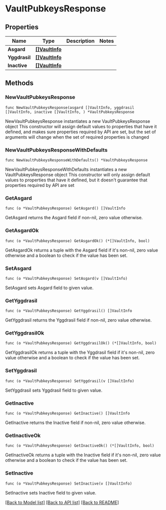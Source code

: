 # VaultPubkeysResponse

## Properties

Name | Type | Description | Notes
------------ | ------------- | ------------- | -------------
**Asgard** | [**[]VaultInfo**](VaultInfo.md) |  | 
**Yggdrasil** | [**[]VaultInfo**](VaultInfo.md) |  | 
**Inactive** | [**[]VaultInfo**](VaultInfo.md) |  | 

## Methods

### NewVaultPubkeysResponse

`func NewVaultPubkeysResponse(asgard []VaultInfo, yggdrasil []VaultInfo, inactive []VaultInfo, ) *VaultPubkeysResponse`

NewVaultPubkeysResponse instantiates a new VaultPubkeysResponse object
This constructor will assign default values to properties that have it defined,
and makes sure properties required by API are set, but the set of arguments
will change when the set of required properties is changed

### NewVaultPubkeysResponseWithDefaults

`func NewVaultPubkeysResponseWithDefaults() *VaultPubkeysResponse`

NewVaultPubkeysResponseWithDefaults instantiates a new VaultPubkeysResponse object
This constructor will only assign default values to properties that have it defined,
but it doesn't guarantee that properties required by API are set

### GetAsgard

`func (o *VaultPubkeysResponse) GetAsgard() []VaultInfo`

GetAsgard returns the Asgard field if non-nil, zero value otherwise.

### GetAsgardOk

`func (o *VaultPubkeysResponse) GetAsgardOk() (*[]VaultInfo, bool)`

GetAsgardOk returns a tuple with the Asgard field if it's non-nil, zero value otherwise
and a boolean to check if the value has been set.

### SetAsgard

`func (o *VaultPubkeysResponse) SetAsgard(v []VaultInfo)`

SetAsgard sets Asgard field to given value.


### GetYggdrasil

`func (o *VaultPubkeysResponse) GetYggdrasil() []VaultInfo`

GetYggdrasil returns the Yggdrasil field if non-nil, zero value otherwise.

### GetYggdrasilOk

`func (o *VaultPubkeysResponse) GetYggdrasilOk() (*[]VaultInfo, bool)`

GetYggdrasilOk returns a tuple with the Yggdrasil field if it's non-nil, zero value otherwise
and a boolean to check if the value has been set.

### SetYggdrasil

`func (o *VaultPubkeysResponse) SetYggdrasil(v []VaultInfo)`

SetYggdrasil sets Yggdrasil field to given value.


### GetInactive

`func (o *VaultPubkeysResponse) GetInactive() []VaultInfo`

GetInactive returns the Inactive field if non-nil, zero value otherwise.

### GetInactiveOk

`func (o *VaultPubkeysResponse) GetInactiveOk() (*[]VaultInfo, bool)`

GetInactiveOk returns a tuple with the Inactive field if it's non-nil, zero value otherwise
and a boolean to check if the value has been set.

### SetInactive

`func (o *VaultPubkeysResponse) SetInactive(v []VaultInfo)`

SetInactive sets Inactive field to given value.



[[Back to Model list]](../README.md#documentation-for-models) [[Back to API list]](../README.md#documentation-for-api-endpoints) [[Back to README]](../README.md)


